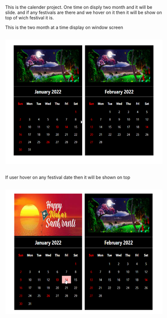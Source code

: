 This is the calender project. One time on disply two month and it will be slide. and if any festivals are there and we hover on it then it will be show on top of wich festival it is. 
<div>
  <p>This is the two month at a time display on window screen</p>
  <br>
<img src="./project-images/calender1.png" height="400px"/>
  <br>
  <br>
  <p>If user hover on any festival date then it will be shown on top</p>
  <br>
<img src="./project-images/calender2.png" height="400px"/>
</div>
